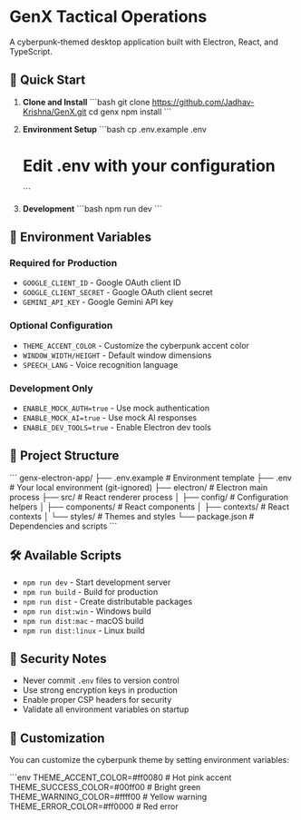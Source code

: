 # GenX Tactical Operations

A cyberpunk-themed desktop application built with Electron, React, and TypeScript.

## 🚀 Quick Start

1. **Clone and Install**
   \`\`\`bash
   git clone <https://github.com/Jadhav-Krishna/GenX.git>
   cd genx
   npm install
   \`\`\`

2. **Environment Setup**
   \`\`\`bash
   cp .env.example .env
   # Edit .env with your configuration
   \`\`\`

3. **Development**
   \`\`\`bash
   npm run dev
   \`\`\`

## 🔧 Environment Variables

### Required for Production
- `GOOGLE_CLIENT_ID` - Google OAuth client ID
- `GOOGLE_CLIENT_SECRET` - Google OAuth client secret
- `GEMINI_API_KEY` - Google Gemini API key

### Optional Configuration
- `THEME_ACCENT_COLOR` - Customize the cyberpunk accent color
- `WINDOW_WIDTH/HEIGHT` - Default window dimensions
- `SPEECH_LANG` - Voice recognition language

### Development Only
- `ENABLE_MOCK_AUTH=true` - Use mock authentication
- `ENABLE_MOCK_AI=true` - Use mock AI responses
- `ENABLE_DEV_TOOLS=true` - Enable Electron dev tools

## 📁 Project Structure

\`\`\`
genx-electron-app/
├── .env.example          # Environment template
├── .env                  # Your local environment (git-ignored)
├── electron/             # Electron main process
├── src/                  # React renderer process
│   ├── config/           # Configuration helpers
│   ├── components/       # React components
│   ├── contexts/         # React contexts
│   └── styles/           # Themes and styles
└── package.json          # Dependencies and scripts
\`\`\`

## 🛠️ Available Scripts

- `npm run dev` - Start development server
- `npm run build` - Build for production
- `npm run dist` - Create distributable packages
- `npm run dist:win` - Windows build
- `npm run dist:mac` - macOS build
- `npm run dist:linux` - Linux build

## 🔐 Security Notes

- Never commit `.env` files to version control
- Use strong encryption keys in production
- Enable proper CSP headers for security
- Validate all environment variables on startup

## 🎨 Customization

You can customize the cyberpunk theme by setting environment variables:

\`\`\`env
THEME_ACCENT_COLOR=#ff0080      # Hot pink accent
THEME_SUCCESS_COLOR=#00ff00     # Bright green
THEME_WARNING_COLOR=#ffff00     # Yellow warning
THEME_ERROR_COLOR=#ff0000       # Red error
